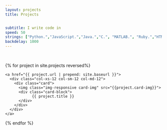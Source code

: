 ```yaml
---
layout: projects
title: Projects


subtitle: I write code in
speed: 50
strings: ["Python.","JavaScript.","Java.","C.", "MATLAB.", "Ruby.","HTML.", "CSS.",]
backdelay: 1000
---
```


 <br>
<div>
  
  {% for project in site.projects reversed%}
    
    <a href="{{ project.url | prepend: site.baseurl }}">
      <div class="col-xs-12 col-sm-12 col-md-12">
        <div class="card">
          <img class="img-responsive card-img" src="{{project.card-img}}">
          <div class="card-block">
                {{ project.title }}
          </div>
        </div>
      </div>
    </a>

  {% endfor %}

</div>